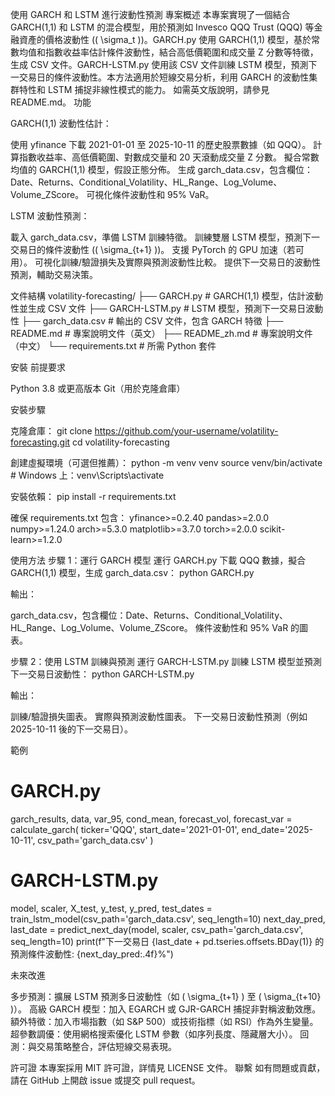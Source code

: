 使用 GARCH 和 LSTM 進行波動性預測
專案概述
本專案實現了一個結合 GARCH(1,1) 和 LSTM 的混合模型，用於預測如 Invesco QQQ Trust (QQQ) 等金融資產的價格波動性 (( \sigma_t ))。GARCH.py 使用 GARCH(1,1) 模型，基於常數均值和指數收益率估計條件波動性，結合高低價範圍和成交量 Z 分數等特徵，生成 CSV 文件。GARCH-LSTM.py 使用該 CSV 文件訓練 LSTM 模型，預測下一交易日的條件波動性。本方法適用於短線交易分析，利用 GARCH 的波動性集群特性和 LSTM 捕捉非線性模式的能力。
如需英文版說明，請參見 README.md。
功能

GARCH(1,1) 波動性估計：

使用 yfinance 下載 2021-01-01 至 2025-10-11 的歷史股票數據（如 QQQ）。
計算指數收益率、高低價範圍、對數成交量和 20 天滾動成交量 Z 分數。
擬合常數均值的 GARCH(1,1) 模型，假設正態分佈。
生成 garch_data.csv，包含欄位：Date、Returns、Conditional_Volatility、HL_Range、Log_Volume、Volume_ZScore。
可視化條件波動性和 95% VaR。


LSTM 波動性預測：

載入 garch_data.csv，準備 LSTM 訓練特徵。
訓練雙層 LSTM 模型，預測下一交易日的條件波動性 (( \sigma_{t+1} ))。
支援 PyTorch 的 GPU 加速（若可用）。
可視化訓練/驗證損失及實際與預測波動性比較。
提供下一交易日的波動性預測，輔助交易決策。



文件結構
volatility-forecasting/
├── GARCH.py                # GARCH(1,1) 模型，估計波動性並生成 CSV 文件
├── GARCH-LSTM.py           # LSTM 模型，預測下一交易日波動性
├── garch_data.csv          # 輸出的 CSV 文件，包含 GARCH 特徵
├── README.md               # 專案說明文件（英文）
├── README_zh.md            # 專案說明文件（中文）
└── requirements.txt        # 所需 Python 套件

安裝
前提要求

Python 3.8 或更高版本
Git（用於克隆倉庫）

安裝步驟

克隆倉庫：
git clone https://github.com/your-username/volatility-forecasting.git
cd volatility-forecasting


創建虛擬環境（可選但推薦）：
python -m venv venv
source venv/bin/activate  # Windows 上：venv\Scripts\activate


安裝依賴：
pip install -r requirements.txt


確保 requirements.txt 包含：
yfinance>=0.2.40
pandas>=2.0.0
numpy>=1.24.0
arch>=5.3.0
matplotlib>=3.7.0
torch>=2.0.0
scikit-learn>=1.2.0



使用方法
步驟 1：運行 GARCH 模型
運行 GARCH.py 下載 QQQ 數據，擬合 GARCH(1,1) 模型，生成 garch_data.csv：
python GARCH.py

輸出：

garch_data.csv，包含欄位：Date、Returns、Conditional_Volatility、HL_Range、Log_Volume、Volume_ZScore。
條件波動性和 95% VaR 的圖表。

步驟 2：使用 LSTM 訓練與預測
運行 GARCH-LSTM.py 訓練 LSTM 模型並預測下一交易日波動性：
python GARCH-LSTM.py

輸出：

訓練/驗證損失圖表。
實際與預測波動性圖表。
下一交易日波動性預測（例如 2025-10-11 後的下一交易日）。

範例
# GARCH.py
garch_results, data, var_95, cond_mean, forecast_vol, forecast_var = calculate_garch(
    ticker='QQQ', start_date='2021-01-01', end_date='2025-10-11', csv_path='garch_data.csv'
)

# GARCH-LSTM.py
model, scaler, X_test, y_test, y_pred, test_dates = train_lstm_model(csv_path='garch_data.csv', seq_length=10)
next_day_pred, last_date = predict_next_day(model, scaler, csv_path='garch_data.csv', seq_length=10)
print(f"下一交易日 {last_date + pd.tseries.offsets.BDay(1)} 的預測條件波動性: {next_day_pred:.4f}%")

未來改進

多步預測：擴展 LSTM 預測多日波動性（如 ( \sigma_{t+1} ) 至 ( \sigma_{t+10} )）。
高級 GARCH 模型：加入 EGARCH 或 GJR-GARCH 捕捉非對稱波動效應。
額外特徵：加入市場指數（如 S&P 500）或技術指標（如 RSI）作為外生變量。
超參數調優：使用網格搜索優化 LSTM 參數（如序列長度、隱藏層大小）。
回測：與交易策略整合，評估短線交易表現。

許可證
本專案採用 MIT 許可證，詳情見 LICENSE 文件。
聯繫
如有問題或貢獻，請在 GitHub 上開啟 issue 或提交 pull request。
